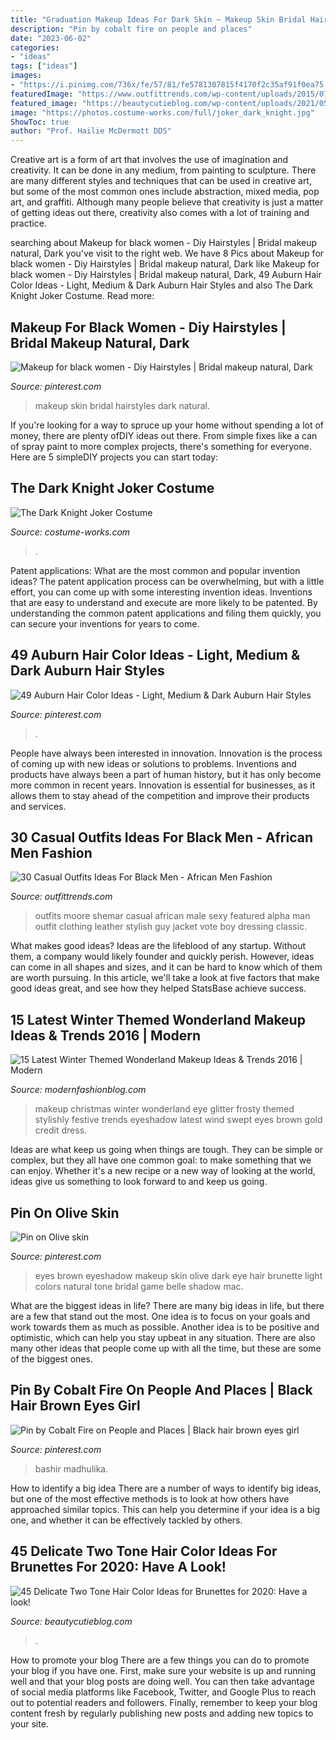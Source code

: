 ```yaml
---
title: "Graduation Makeup Ideas For Dark Skin ~ Makeup Skin Bridal Hairstyles Dark Natural"
description: "Pin by cobalt fire on people and places"
date: "2023-06-02"
categories:
- "ideas"
tags: ["ideas"]
images:
- "https://i.pinimg.com/736x/fe/57/81/fe5781307815f4170f2c35af91f0ea75.jpg"
featuredImage: "https://www.outfittrends.com/wp-content/uploads/2015/07/outfits-for-black-men.jpg"
featured_image: "https://beautycutieblog.com/wp-content/uploads/2021/05/21-Delicate-Two-Tone-Hair-Color-Ideas-for-Brunettes-for-2020-4-1.jpg"
image: "https://photos.costume-works.com/full/joker_dark_knight.jpg"
ShowToc: true
author: "Prof. Hailie McDermott DDS"
---
```



Creative art is a form of art that involves the use of imagination and creativity. It can be done in any medium, from painting to sculpture. There are many different styles and techniques that can be used in creative art, but some of the most common ones include abstraction, mixed media, pop art, and graffiti. Although many people believe that creativity is just a matter of getting ideas out there, creativity also comes with a lot of training and practice.

	

		
searching about Makeup for black women - Diy Hairstyles | Bridal makeup natural, Dark you've visit to the right web. We have 8 Pics about Makeup for black women - Diy Hairstyles | Bridal makeup natural, Dark like Makeup for black women - Diy Hairstyles | Bridal makeup natural, Dark, 49 Auburn Hair Color Ideas - Light, Medium &amp; Dark Auburn Hair Styles and also The Dark Knight Joker Costume. Read more:
		
    
## Makeup For Black Women - Diy Hairstyles | Bridal Makeup Natural, Dark

<img loading=lazy src="https://i.pinimg.com/736x/fe/57/81/fe5781307815f4170f2c35af91f0ea75.jpg" onerror="this.onerror=null;this.src='https://tse2.mm.bing.net/th?id=OIP.6fgLcX-caxcDgOSgF62yVAHaNR&amp;pid=15.1';" alt="Makeup for black women - Diy Hairstyles | Bridal makeup natural, Dark">

_Source: pinterest.com_

>makeup skin bridal hairstyles dark natural. 

	

If you're looking for a way to spruce up your home without spending a lot of money, there are plenty ofDIY ideas out there. From simple fixes like a can of spray paint to more complex projects, there's something for everyone. Here are 5 simpleDIY projects you can start today:

    
## The Dark Knight Joker Costume

<img loading=lazy src="https://photos.costume-works.com/full/joker_dark_knight.jpg" onerror="this.onerror=null;this.src='https://tse2.mm.bing.net/th?id=OIP.8OV6qG5lRudiZX1aw6DyiwHaNJ&amp;pid=15.1';" alt="The Dark Knight Joker Costume">

_Source: costume-works.com_

>. 

	

Patent applications: What are the most common and popular invention ideas?
The patent application process can be overwhelming, but with a little effort, you can come up with some interesting invention ideas. Inventions that are easy to understand and execute are more likely to be patented. By understanding the common patent applications and filing them quickly, you can secure your inventions for years to come.

    
## 49 Auburn Hair Color Ideas - Light, Medium &amp; Dark Auburn Hair Styles

<img loading=lazy src="https://i.pinimg.com/736x/2d/42/b8/2d42b8cdd3f6ca6679ef86b9fdd9da2b.jpg" onerror="this.onerror=null;this.src='https://tse4.mm.bing.net/th?id=OIP.k168-IryvipUr0DHy1Ea0QHaLG&amp;pid=15.1';" alt="49 Auburn Hair Color Ideas - Light, Medium &amp; Dark Auburn Hair Styles">

_Source: pinterest.com_

>. 

	

People have always been interested in innovation. Innovation is the process of coming up with new ideas or solutions to problems. Inventions and products have always been a part of human history, but it has only become more common in recent years. Innovation is essential for businesses, as it allows them to stay ahead of the competition and improve their products and services.

    
## 30 Casual Outfits Ideas For Black Men - African Men Fashion

<img loading=lazy src="https://www.outfittrends.com/wp-content/uploads/2015/07/outfits-for-black-men.jpg" onerror="this.onerror=null;this.src='https://tse1.mm.bing.net/th?id=OIP.u87cT4jH8bF6aykR_TYegwHaK0&amp;pid=15.1';" alt="30 Casual Outfits Ideas For Black Men - African Men Fashion">

_Source: outfittrends.com_

>outfits moore shemar casual african male sexy featured alpha man outfit clothing leather stylish guy jacket vote boy dressing classic. 

	

What makes good ideas?
Ideas are the lifeblood of any startup. Without them, a company would likely founder and quickly perish. However, ideas can come in all shapes and sizes, and it can be hard to know which of them are worth pursuing. In this article, we'll take a look at five factors that make good ideas great, and see how they helped StatsBase achieve success.

    
## 15 Latest Winter Themed Wonderland Makeup Ideas &amp; Trends 2016 | Modern

<img loading=lazy src="http://modernfashionblog.com/wp-content/uploads/2015/12/15-Latest-Winter-Themed-Wonderland-Makeup-Ideas-Trends-2016-12.jpg" onerror="this.onerror=null;this.src='https://tse2.mm.bing.net/th?id=OIP.dFjtk-hOavWMpXfaXwxKdgAAAA&amp;pid=15.1';" alt="15 Latest Winter Themed Wonderland Makeup Ideas &amp; Trends 2016 | Modern">

_Source: modernfashionblog.com_

>makeup christmas winter wonderland eye glitter frosty themed stylishly festive trends eyeshadow latest wind swept eyes brown gold credit dress. 

	

Ideas are what keep us going when things are tough. They can be simple or complex, but they all have one common goal: to make something that we can enjoy. Whether it's a new recipe or a new way of looking at the world, ideas give us something to look forward to and keep us going.

    
## Pin On Olive Skin

<img loading=lazy src="https://i.pinimg.com/736x/f4/77/f9/f477f9ba1dbe2da6ebd60a860844b8ce--belle-makeup-eyeshadow-for-brown-eyes.jpg" onerror="this.onerror=null;this.src='https://tse4.mm.bing.net/th?id=OIP.sgAbQ-CVAdIVQ7Ik55t_VwHaK7&amp;pid=15.1';" alt="Pin on Olive skin">

_Source: pinterest.com_

>eyes brown eyeshadow makeup skin olive dark eye hair brunette light colors natural tone bridal game belle shadow mac. 

	

What are the biggest ideas in life?
There are many big ideas in life, but there are a few that stand out the most. One idea is to focus on your goals and work towards them as much as possible. Another idea is to be positive and optimistic, which can help you stay upbeat in any situation. There are also many other ideas that people come up with all the time, but these are some of the biggest ones.

    
## Pin By Cobalt Fire On People And Places | Black Hair Brown Eyes Girl

<img loading=lazy src="https://i.pinimg.com/736x/91/61/b5/9161b5e868af7417e4cb1205f787d239.jpg" onerror="this.onerror=null;this.src='https://tse2.mm.bing.net/th?id=OIP.uReFnpux6ySQXlrrm6jtDQHaLH&amp;pid=15.1';" alt="Pin by Cobalt Fire on People and Places | Black hair brown eyes girl">

_Source: pinterest.com_

>bashir madhulika. 

	

How to identify a big idea
There are a number of ways to identify big ideas, but one of the most effective methods is to look at how others have approached similar topics. This can help you determine if your idea is a big one, and whether it can be effectively tackled by others.

    
## 45 Delicate Two Tone Hair Color Ideas For Brunettes For 2020: Have A Look!

<img loading=lazy src="https://beautycutieblog.com/wp-content/uploads/2021/05/21-Delicate-Two-Tone-Hair-Color-Ideas-for-Brunettes-for-2020-4-1.jpg" onerror="this.onerror=null;this.src='https://tse2.mm.bing.net/th?id=OIP.7kX3E2POMnFwNCF9qrA43wHaLG&amp;pid=15.1';" alt="45 Delicate Two Tone Hair Color Ideas for Brunettes for 2020: Have a look!">

_Source: beautycutieblog.com_

>. 

	

How to promote your blog
There are a few things you can do to promote your blog if you have one. First, make sure your website is up and running well and that your blog posts are doing well. You can then take advantage of social media platforms like Facebook, Twitter, and Google Plus to reach out to potential readers and followers. Finally, remember to keep your blog content fresh by regularly publishing new posts and adding new topics to your site.

